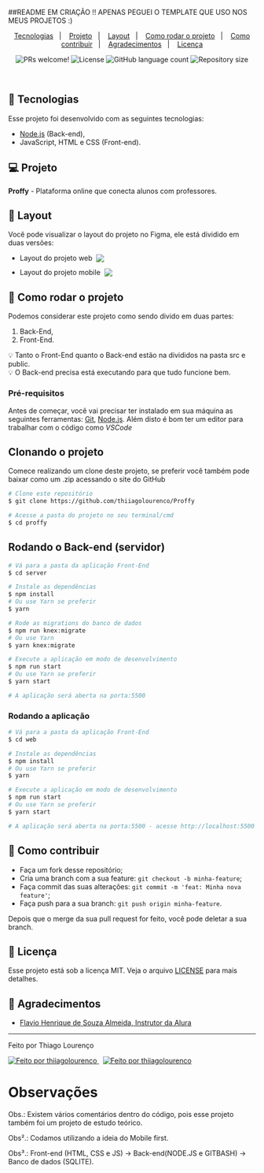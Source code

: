 ##README EM CRIAÇÃO !! APENAS PEGUEI O TEMPLATE QUE USO NOS MEUS PROJETOS :)

<p align="center">
  <a href="#-tecnologias">Tecnologias</a>&nbsp;&nbsp;&nbsp;|&nbsp;&nbsp;&nbsp;
  <a href="#-projeto">Projeto</a>&nbsp;&nbsp;&nbsp;|&nbsp;&nbsp;&nbsp;
  <a href="#-layout">Layout</a>&nbsp;&nbsp;&nbsp;|&nbsp;&nbsp;&nbsp;
  <a href="#-tecnologias">Como rodar o projeto</a>&nbsp;&nbsp;&nbsp;|&nbsp;&nbsp;&nbsp;
  <a href="#-como-rodar-o-projeto">Como contribuir</a>&nbsp;&nbsp;&nbsp;|&nbsp;&nbsp;&nbsp;
  <a href="#-agradecimentos">Agradecimentos</a>&nbsp;&nbsp;&nbsp;|&nbsp;&nbsp;&nbsp;
  <a href="#-licença">Licença</a>
  
</p>

<p align="center">
 <img src="https://img.shields.io/static/v1?label=PRs&message=welcome&color=7159c1&labelColor=000000" alt="PRs welcome!" />

  <img alt="License" src="https://img.shields.io/static/v1?label=license&message=MIT&color=7159c1&labelColor=000000">

  <img alt="GitHub language count" src="https://img.shields.io/github/languages/count/thiiagolourenco/Proffy?color=%2304D361">

  <img alt="Repository size" src="https://img.shields.io/github/repo-size/thiiagolourenco/Proffy">

</p>

<br>

## 🚀 Tecnologias

Esse projeto foi desenvolvido com as seguintes tecnologias:

- [Node.js](https://nodejs.org/en/) (Back-end),
- JavaScript, HTML e CSS (Front-end).

## 💻 Projeto

**Proffy** - Plataforma online que conecta alunos com professores.

## 🔖 Layout

Você pode visualizar o layout do projeto no Figma, ele está dividido em duas versões:

- <div style="display:flex;align-items:center;">
      Layout do projeto web <img src="https://img.shields.io/badge/-Figma-rebeccapurple?&logo=Figma&logoColor=white&link=https://www.notion.so/Layout-Proffy-3d5f45f54ec54ef9b2103565b7cce4e1)" style="margin-left:8px;"/>
  </div>

- <div style="display:flex;align-items:center;margin-top:12px;">
      Layout do projeto mobile <img src="https://img.shields.io/badge/-Figma-purple?&logo=Figma&logoColor=white&link=https://www.notion.so/Layout-Proffy-3d5f45f54ec54ef9b2103565b7cce4e1)" style="margin-left:8px;"/>
  </div>

## 🚀 Como rodar o projeto

Podemos considerar este projeto como sendo divido em duas partes:

1. Back-End,
2. Front-End.

💡 Tanto o Front-End quanto o Back-end estão na divididos na pasta src e public.
<br>
💡 O Back-end precisa está executando para que tudo funcione bem.

### Pré-requisitos

Antes de começar, você vai precisar ter instalado em sua máquina as seguintes ferramentas:
[Git](https://git-scm.com), [Node.js](https://nodejs.org/en/).
Além disto é bom ter um editor para trabalhar com o código como _VSCode_

## Clonando o projeto

Comece realizando um clone deste projeto, se preferir você também pode baixar como um .zip acessando o site do GitHub

```bash
# Clone este repositório
$ git clone https://github.com/thiiagolourenco/Proffy

# Acesse a pasta do projeto no seu terminal/cmd
$ cd proffy
```

## Rodando o Back-end (servidor)

```bash
# Vá para a pasta da aplicação Front-End
$ cd server

# Instale as dependências
$ npm install
# Ou use Yarn se preferir
$ yarn

# Rode as migrations do banco de dados
$ npm run knex:migrate
# Ou use Yarn
$ yarn knex:migrate

# Execute a aplicação em modo de desenvolvimento
$ npm run start
# Ou use Yarn se preferir
$ yarn start

# A aplicação será aberta na porta:5500
```

### Rodando a aplicação

```bash
# Vá para a pasta da aplicação Front-End
$ cd web

# Instale as dependências
$ npm install
# Ou use Yarn se preferir
$ yarn

# Execute a aplicação em modo de desenvolvimento
$ npm run start
# Ou use Yarn se preferir
$ yarn start

# A aplicação será aberta na porta:5500 - acesse http://localhost:5500
```

## 🤔 Como contribuir

- Faça um fork desse repositório;
- Cria uma branch com a sua feature: `git checkout -b minha-feature`;
- Faça commit das suas alterações: `git commit -m 'feat: Minha nova feature'`;
- Faça push para a sua branch: `git push origin minha-feature`.

Depois que o merge da sua pull request for feito, você pode deletar a sua branch.

## 📝 Licença

Esse projeto está sob a licença MIT. Veja o arquivo [LICENSE](LICENSE.md) para mais detalhes.

## 🙌 Agradecimentos

- [Flavio Henrique de Souza Almeida, Instrutor da Alura](https://cursos.alura.com.br/course/typescript-parte1)

---

Feito por Thiago Lourenço
<br>

<a href="https://www.linkedin.com/in/thiago-lourenço-201053173/">
  <img alt="Feito por thiiagolourenco" src="https://img.shields.io/badge/-LinkedIn-blue?style=flat&logo=Linkedin&logoColor=white&link=https://www.linkedin.com/in/thiago-lourenço-201053173/">
</a>

<a href="https://github.com/thiiagolourenco" style="margin-left: 8px;">
  <img alt="Feito por thiiagolourenco" src="https://img.shields.io/badge/-GitHub-grey?style=flat&logo=GitHub&logoColor=white&link=https://github.com/thiiagolourenco">
</a>


# Observações

Obs.: Existem vários comentários dentro do código, pois esse projeto também foi um projeto de estudo teórico.

Obs².: Codamos utilizando a ideia do Mobile first.

Obs³.: Front-end (HTML, CSS e JS) -> Back-end(NODE.JS e GITBASH) -> Banco de dados (SQLITE). 
